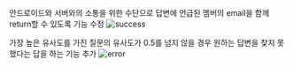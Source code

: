 안드로이드와 서버와의 소통을 위한 수단으로 답변에 언급된 멤버의 email을 함께 return할 수 있도록 기능 수정
![success](https://github.com/GDSC-SWU/2023-Team-Project-AIML/assets/117229525/570b4393-7653-431e-953f-6ed38e1e80de)

가장 높은 유사도를 가진 질문의 유사도가 0.5를 넘지 않을 경우 원하는 답변을 찾지 못했다는 답을 하는 기능 추가
![error](https://github.com/GDSC-SWU/2023-Team-Project-AIML/assets/117229525/9a7bffe0-6742-46fd-ae4d-69507c2f51a2)
